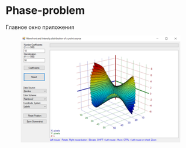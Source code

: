 # Phase-problem

Главное окно приложения

<figure>
<img src="https://github.com/Stergrim/Phase-problem/blob/develop/demos/MainWindow.png" width="600"/>
</figure>